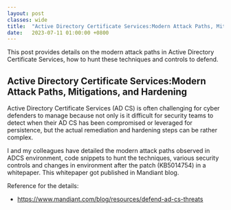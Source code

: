 ```yaml
---
layout: post
classes: wide
title:  "Active Directory Certificate Services:Modern Attack Paths, Mitigations, and Hardening"
date:   2023-07-11 01:00:00 +0800
--- 
```

This post provides details on the modern attack paths in Active Directory Certificate Services, how to hunt these techniques and controls to defend.

 
## Active Directory Certificate Services:Modern Attack Paths, Mitigations, and Hardening

Active Directory Certificate Services (AD CS) is often challenging for cyber defenders to manage because not only is it difficult for security teams to detect when their AD CS has been compromised or leveraged for persistence, but the actual remediation and hardening steps can be rather complex. 

I and my colleagues have detailed the modern attack paths observed in ADCS environment, code snippets to hunt the techniques, various security controls and  changes in environment after the patch (KB5014754) in a whitepaper. This whitepaper got published in Mandiant blog. 

Reference for the details:
- <https://www.mandiant.com/blog/resources/defend-ad-cs-threats>

